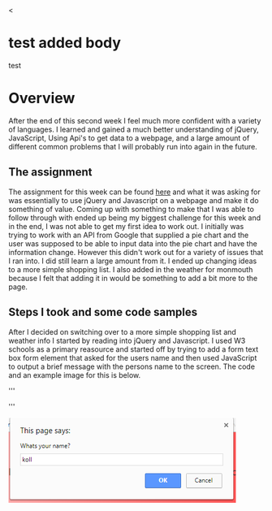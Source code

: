 <<!DOCTYPE html>
<html lang="en">
<head>
	<meta charset="UTF-8">
	<title>Document</title>
</head>
<body>
	


test added body
========
test


# Overview
After the end of this second week I feel much more confident with a variety of languages. I learned and gained a much better understanding of jQuery, JavaScript, Using Api's to get data to a webpage, and a large amount of different common problems that I will probably run into again in the future. 


## The assignment
The assignment for this week can be found [here](http://www.wou.edu/~morses/classes/cs46x/assignments/HW2.html) and what it was asking for was essentially to use jQuery and Javascript on a webpage and make it do something of value. Coming up with something to make that I was able to follow through with ended up being my biggest challenge for this week and in the end, I was not able to get my first idea to work out. I initially was trying to work with an API from Google that supplied a pie chart and the user was supposed to be able to input data into the pie chart and have the information change. However this didn't work out for a variety of issues that I ran into. I did still learn a large amount from it. I ended up changing ideas to a more simple shopping list. I also added in the weather for monmouth because I felt that adding it in would be something to add a bit more to the page. 


## Steps I took and some code samples
After I decided on switching over to a more simple shopping list and weather info I started by reading into jQuery and Javascript. I used W3 schools as a primary reasource and started off by trying to add a form text box form element that asked for the users name and then used JavaScript to output a brief message with the persons name to the screen. The code and an example image for this is below. 

  
'''
<script>
//this is the initial asks for name thing
function askName(){
	var name = prompt("Whats your name?");
    var message = "Hello " + name + ", if you would like to view the weather click show!"
    document.getElementById('output').innerHTML = message;
    };
    
</script>
'''

![alt text](pics/prompt.PNG "JS prompt")



</body>
</html>
